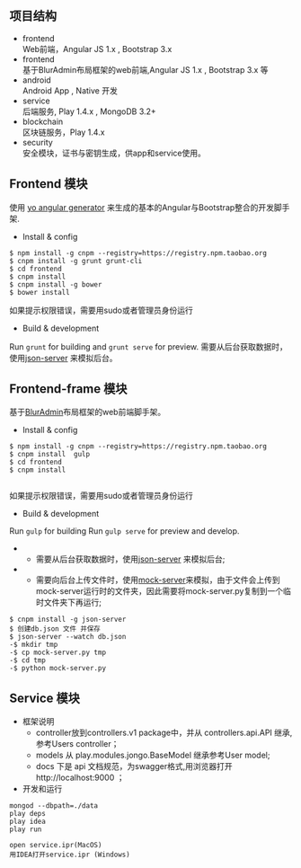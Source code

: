 ## 项目结构   
- frontend    
Web前端，Angular JS 1.x , Bootstrap 3.x
- frontend   
基于BlurAdmin布局框架的web前端,Angular JS 1.x , Bootstrap 3.x 等 
- android   
Android App , Native 开发
- service   
后端服务, Play 1.4.x , MongoDB 3.2+
- blockchain    
区块链服务，Play 1.4.x
- security   
安全模块，证书与密钥生成，供app和service使用。

## Frontend 模块
使用 [yo angular generator](https://github.com/yeoman/generator-angular) 来生成的基本的Angular与Bootstrap整合的开发脚手架.
- Install & config
 ```
 $ npm install -g cnpm --registry=https://registry.npm.taobao.org
 $ cnpm install -g grunt grunt-cli
 $ cd frontend
 $ cnpm install
 $ cnpm install -g bower
 $ bower install
 ```
 如果提示权限错误，需要用sudo或者管理员身份运行

- Build & development


Run `grunt` for building and `grunt serve` for preview.
需要从后台获取数据时，使用[json-server](https://github.com/typicode/json-server) 来模拟后台。

## Frontend-frame 模块  
基于[BlurAdmin](http://akveo.com/blur-admin/)布局框架的web前端脚手架。

- Install & config      
 ```
 $ npm install -g cnpm --registry=https://registry.npm.taobao.org
 $ cnpm install  gulp 
 $ cd frontend
 $ cnpm install
  
 ```
 如果提示权限错误，需要用sudo或者管理员身份运行

- Build & development    


Run `gulp` for building 
Run `gulp serve` for preview and develop.

-  - 需要从后台获取数据时，使用[json-server](https://github.com/typicode/json-server) 来模拟后台;
-  - 需要向后台上传文件时，使用[mock-server](https://gist.github.com/UniIsland/3346170)来模拟，由于文件会上传到mock-server运行时的文件夹，因此需要将mock-server.py复制到一个临时文件夹下再运行;
```
$ cnpm install -g json-server
$ 创建db.json 文件 并保存
$ json-server --watch db.json
-$ mkdir tmp		
-$ cp mock-server.py tmp		
-$ cd tmp 		
-$ python mock-server.py
```
## Service 模块
- 框架说明
  - controller放到controllers.v1 package中，并从 controllers.api.API 继承, 参考Users controller；
  - models 从 play.modules.jongo.BaseModel 继承参考User model;
  - docs 下是 api 文档规范，为swagger格式,用浏览器打开 http://localhost:9000 ；
- 开发和运行
```shell
mongod --dbpath=./data
play deps
play idea
play run

open service.ipr(MacOS)
用IDEA打开service.ipr (Windows)

```



